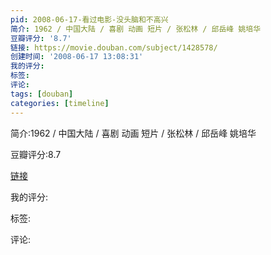```yaml
---
pid: 2008-06-17-看过电影-没头脑和不高兴
简介: 1962 / 中国大陆 / 喜剧 动画 短片 / 张松林 / 邱岳峰 姚培华
豆瓣评分: '8.7'
链接: https://movie.douban.com/subject/1428578/
创建时间: '2008-06-17 13:08:31'
我的评分:
标签:
评论:
tags: [douban]
categories: [timeline]
---
```

简介:1962 / 中国大陆 / 喜剧 动画 短片 / 张松林 / 邱岳峰 姚培华

豆瓣评分:8.7

[链接](https://movie.douban.com/subject/1428578/)

我的评分:

标签:

评论:

